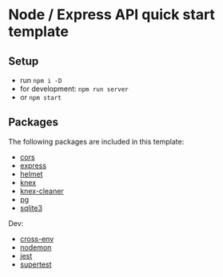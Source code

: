 # Node / Express API quick start template

## Setup
- run ```npm i -D```
- for development: ```npm run server```
- or ```npm start```

## Packages
The following packages are included in this template:
- [cors](https://www.npmjs.com/package/cors)
- [express](https://www.npmjs.com/package/express)
- [helmet](https://www.npmjs.com/package/helmet)
- [knex](https://www.npmjs.com/package/knex)
- [knex-cleaner](https://www.npmjs.com/package/knex-cleaner)
- [pg](https://www.npmjs.com/package/pg)
- [sqlite3](https://www.npmjs.com/package/sqlite3)

Dev:
- [cross-env](https://www.npmjs.com/package/cross-env)
- [nodemon](https://www.npmjs.com/package/nodemon)
- [jest](https://www.npmjs.com/package/jest)
- [supertest](https://www.npmjs.com/package/supertest)
